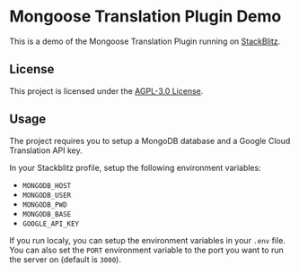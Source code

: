 # Mongoose Translation Plugin Demo

This is a demo of the Mongoose Translation Plugin running on [StackBlitz](https://stackblitz.com/edit/stackblitz-starters-gyh8zv).

## License

This project is licensed under the [AGPL-3.0 License](LICENSE.md).

## Usage

The project requires you to setup a MongoDB database and a Google Cloud Translation API key.

In your Stackblitz profile, setup the following environment variables:

- `MONGODB_HOST`
- `MONGODB_USER`
- `MONGODB_PWD`
- `MONGODB_BASE`
- `GOOGLE_API_KEY`

If you run localy, you can setup the environment variables in your `.env` file.
You can also set the `PORT` environment variable to the port you want to run the server on (default is `3000`).
